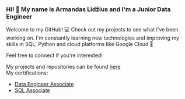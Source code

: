 ### Hi! :wave: My name is Armandas Lidžius and I'm a Junior Data Engineer

Welcome to my GitHub! :computer: Check out my projects to see what I've been working on.
I'm constantly learning new technologies and improving my skills in SQL,
Python and cloud platforms like Google Cloud :floppy_disk:

Feel free to connect if you're interested!

My projects and repositories can be found [here](https://github.com/armandaslid?tab=repositories)  
My certifications:
- [Data Engineer Associate](https://www.datacamp.com/certificate/DEA0010649662241)
- [SQL Associate](https://www.datacamp.com/certificate/SQA0010389827203)
